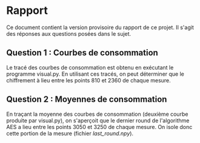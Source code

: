 # Rapport
Ce document contient la version provisoire du rapport de ce projet. Il s'agit des réponses aux questions posées dans
le sujet.

## Question 1 : Courbes de consommation
Le tracé des courbes de consommation est obtenu en exécutant le programme visual.py.
En utilisant ces tracés, on peut déterminer que le chiffrement à lieu entre les points 810 et 2360 de chaque mesure.

## Question 2 : Moyennes de consommation
En traçant la moyenne des courbes de consommation (deuxième courbe produite par visual.py), on s'aperçoit que le dernier
round de l'algorithme AES a lieu entre les points 3050 et 3250 de chaque mesure.
On isole donc cette portion de la mesure (fichier _last_round.npy_).